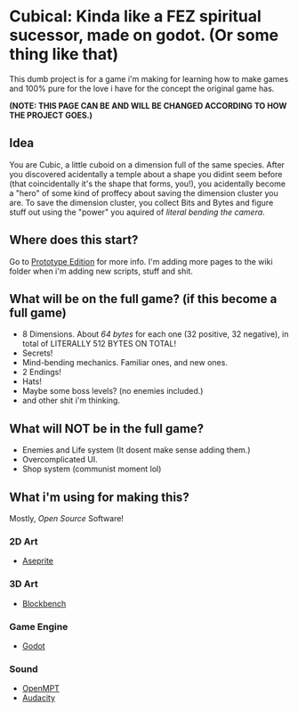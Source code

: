 # Cubical: Kinda like a FEZ spiritual sucessor, made on godot. (Or some thing like that)
This dumb project is for a game i'm making for learning how to make games and 100% pure for the love i have for the concept the original game has. 

**(NOTE: THIS PAGE CAN BE AND WILL BE CHANGED ACCORDING TO HOW THE PROJECT GOES.)**

## Idea
You are Cubic, a little cuboid on a dimension full of the same species. After you discovered acidentally a temple about a shape you didint seem before (that coincidentally it's the shape that forms, you!), you acidentally become a "hero" of some kind of proffecy about saving the dimension cluster you are. To save the dimension cluster, you collect Bits and Bytes and figure stuff out using the "power" you aquired of *literal bending the camera*.

## Where does this start?
Go to [Prototype Edition](./prototype.md) for more info. I'm adding more pages to the wiki folder when i'm adding new scripts, stuff and shit.

## What will be on the full game? (if this become a full game)
- 8 Dimensions. About *64 bytes* for each one (32 positive, 32 negative), in total of LITERALLY 512 BYTES ON TOTAL!
- Secrets! 
- Mind-bending mechanics. Familiar ones, and new ones.
- 2 Endings!
- Hats!
- Maybe some boss levels? (no enemies included.)
- and other shit i'm thinking. 

## What will NOT be in the full game?
- Enemies and Life system (It dosent make sense adding them.)
- Overcomplicated UI.
- Shop system (communist moment lol)

## What i'm using for making this?
Mostly, *Open Source* Software!

### 2D Art
- [Aseprite](https://aseprite.org/)

### 3D Art
- [Blockbench](https://blockbench.net/)

### Game Engine
- [Godot](https://godotengine.org/)

### Sound
- [OpenMPT](https://www.openmpt.org/)
- [Audacity](https://www.audacityteam.org/)

